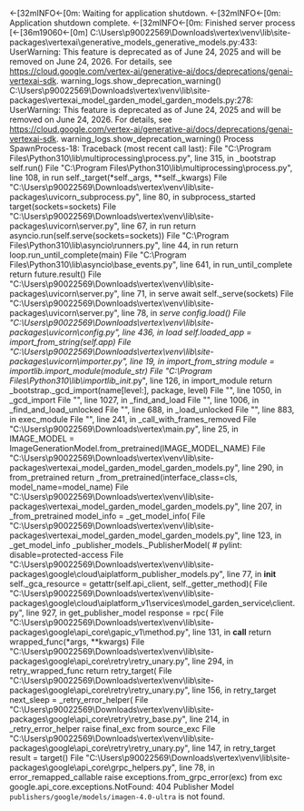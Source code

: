 ←[32mINFO←[0m:     Waiting for application shutdown.
←[32mINFO←[0m:     Application shutdown complete.
←[32mINFO←[0m:     Finished server process [←[36m19060←[0m]
C:\Users\p90022569\Downloads\vertex\venv\lib\site-packages\vertexai\generative_models\_generative_models.py:433: UserWarning: This feature is deprecated as of June 24, 2025 and will be removed on June 24, 2026. For details, see https://cloud.google.com/vertex-ai/generative-ai/docs/deprecations/genai-vertexai-sdk.
  warning_logs.show_deprecation_warning()
C:\Users\p90022569\Downloads\vertex\venv\lib\site-packages\vertexai\_model_garden\_model_garden_models.py:278: UserWarning: This feature is deprecated as of June 24, 2025 and will be removed on June 24, 2026. For details, see https://cloud.google.com/vertex-ai/generative-ai/docs/deprecations/genai-vertexai-sdk.
  warning_logs.show_deprecation_warning()
Process SpawnProcess-18:
Traceback (most recent call last):
  File "C:\Program Files\Python310\lib\multiprocessing\process.py", line 315, in _bootstrap
    self.run()
  File "C:\Program Files\Python310\lib\multiprocessing\process.py", line 108, in run
    self._target(*self._args, **self._kwargs)
  File "C:\Users\p90022569\Downloads\vertex\venv\lib\site-packages\uvicorn\_subprocess.py", line 80, in subprocess_started
    target(sockets=sockets)
  File "C:\Users\p90022569\Downloads\vertex\venv\lib\site-packages\uvicorn\server.py", line 67, in run
    return asyncio.run(self.serve(sockets=sockets))
  File "C:\Program Files\Python310\lib\asyncio\runners.py", line 44, in run
    return loop.run_until_complete(main)
  File "C:\Program Files\Python310\lib\asyncio\base_events.py", line 641, in run_until_complete
    return future.result()
  File "C:\Users\p90022569\Downloads\vertex\venv\lib\site-packages\uvicorn\server.py", line 71, in serve
    await self._serve(sockets)
  File "C:\Users\p90022569\Downloads\vertex\venv\lib\site-packages\uvicorn\server.py", line 78, in _serve
    config.load()
  File "C:\Users\p90022569\Downloads\vertex\venv\lib\site-packages\uvicorn\config.py", line 436, in load
    self.loaded_app = import_from_string(self.app)
  File "C:\Users\p90022569\Downloads\vertex\venv\lib\site-packages\uvicorn\importer.py", line 19, in import_from_string
    module = importlib.import_module(module_str)
  File "C:\Program Files\Python310\lib\importlib\__init__.py", line 126, in import_module
    return _bootstrap._gcd_import(name[level:], package, level)
  File "<frozen importlib._bootstrap>", line 1050, in _gcd_import
  File "<frozen importlib._bootstrap>", line 1027, in _find_and_load
  File "<frozen importlib._bootstrap>", line 1006, in _find_and_load_unlocked
  File "<frozen importlib._bootstrap>", line 688, in _load_unlocked
  File "<frozen importlib._bootstrap_external>", line 883, in exec_module
  File "<frozen importlib._bootstrap>", line 241, in _call_with_frames_removed
  File "C:\Users\p90022569\Downloads\vertex\main.py", line 25, in <module>
    IMAGE_MODEL = ImageGenerationModel.from_pretrained(IMAGE_MODEL_NAME)
  File "C:\Users\p90022569\Downloads\vertex\venv\lib\site-packages\vertexai\_model_garden\_model_garden_models.py", line 290, in from_pretrained
    return _from_pretrained(interface_class=cls, model_name=model_name)
  File "C:\Users\p90022569\Downloads\vertex\venv\lib\site-packages\vertexai\_model_garden\_model_garden_models.py", line 207, in _from_pretrained
    model_info = _get_model_info(
  File "C:\Users\p90022569\Downloads\vertex\venv\lib\site-packages\vertexai\_model_garden\_model_garden_models.py", line 123, in _get_model_info
    _publisher_models._PublisherModel(  # pylint: disable=protected-access
  File "C:\Users\p90022569\Downloads\vertex\venv\lib\site-packages\google\cloud\aiplatform\_publisher_models.py", line 77, in __init__
    self._gca_resource = getattr(self.api_client, self._getter_method)(
  File "C:\Users\p90022569\Downloads\vertex\venv\lib\site-packages\google\cloud\aiplatform_v1\services\model_garden_service\client.py", line 927, in get_publisher_model
    response = rpc(
  File "C:\Users\p90022569\Downloads\vertex\venv\lib\site-packages\google\api_core\gapic_v1\method.py", line 131, in __call__
    return wrapped_func(*args, **kwargs)
  File "C:\Users\p90022569\Downloads\vertex\venv\lib\site-packages\google\api_core\retry\retry_unary.py", line 294, in retry_wrapped_func
    return retry_target(
  File "C:\Users\p90022569\Downloads\vertex\venv\lib\site-packages\google\api_core\retry\retry_unary.py", line 156, in retry_target
    next_sleep = _retry_error_helper(
  File "C:\Users\p90022569\Downloads\vertex\venv\lib\site-packages\google\api_core\retry\retry_base.py", line 214, in _retry_error_helper
    raise final_exc from source_exc
  File "C:\Users\p90022569\Downloads\vertex\venv\lib\site-packages\google\api_core\retry\retry_unary.py", line 147, in retry_target
    result = target()
  File "C:\Users\p90022569\Downloads\vertex\venv\lib\site-packages\google\api_core\grpc_helpers.py", line 78, in error_remapped_callable
    raise exceptions.from_grpc_error(exc) from exc
google.api_core.exceptions.NotFound: 404 Publisher Model `publishers/google/models/imagen-4.0-ultra` is not found.
